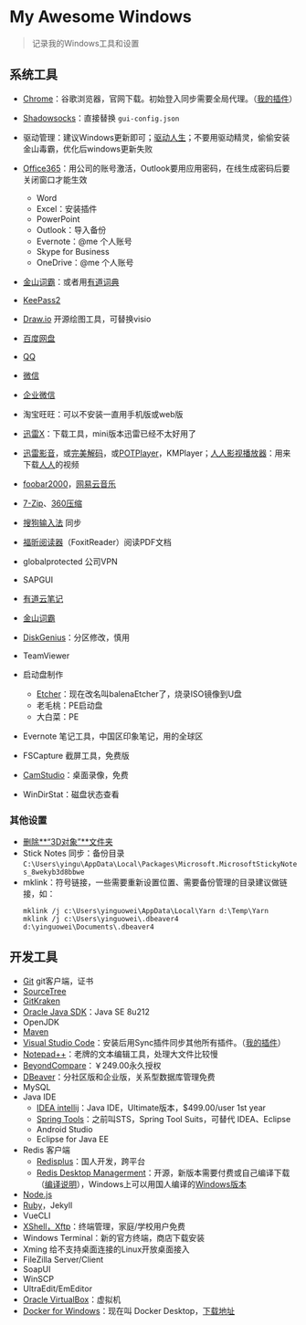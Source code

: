 # My Awesome Windows

> 记录我的Windows工具和设置

## 系统工具

- [Chrome](https://www.google.com/intl/zh-CN/chrome/)：谷歌浏览器，官网下载。初始登入同步需要全局代理。（[我的插件](./chrome.md)）
- [Shadowsocks](https://github.com/shadowsocks/shadowsocks-windows)：直接替换 `gui-config.json`
- 驱动管理：建议Windows更新即可；[驱动人生](https://www.160.com/)；不要用驱动精灵，偷偷安装金山毒霸，优化后windows更新失败
- [Office365](https://portal.office.com/account#installs)：用公司的账号激活，Outlook要用应用密码，在线生成密码后要关闭窗口才能生效

  - Word
  - Excel：安装插件
  - PowerPoint
  - Outlook：导入备份
  - Evernote：@me 个人账号
  - Skype for Business
  - OneDrive：@me 个人账号
- [金山词霸](http://www.iciba.com/)：或者用[有道词典](http://cidian.youdao.com/)
- [KeePass2](https://keepass.info)
- [Draw.io](https://about.draw.io/integrations/#integrations_offline) 开源绘图工具，可替换visio
- [百度网盘](https://pan.baidu.com/)
- [QQ](https://im.qq.com/)
- [微信](https://pc.weixin.qq.com/)
- [企业微信](https://work.weixin.qq.com/)
- 淘宝旺旺：可以不安装一直用手机版或web版
- [迅雷X](https://www.xunlei.com/)：下载工具，mini版本迅雷已经不太好用了
- [迅雷影音](http://video.xunlei.com/pc.html)，或[完美解码](http://jm.wmzhe.com/)，或[POTPlayer](http://potplayer.daum.net/?lang=zh_CN)，KMPlayer；[人人影视播放器](http://app.rrys.tv/)：用来下载[人人](http://www.zmz2019.com/)的视频
- [foobar2000](https://www.foobar2000.org/)，[网易云音乐](https://music.163.com/)
- [7-Zip](https://www.7-zip.org/)、[360压缩](http://yasuo.360.cn/)
- [搜狗输入法](https://pinyin.sogou.com/) 同步
- [福昕阅读器](https://www.foxitsoftware.cn/products/reader/)（FoxitReader）阅读PDF文档
- globalprotected 公司VPN
- SAPGUI
- [有道云笔记](http://note.youdao.com)
- [金山词霸](http://cp.iciba.com/)
- [DiskGenius](http://www.diskgenius.cn/DiskGenius)：分区修改，慎用
- TeamViewer
- 启动盘制作
  - [Etcher](https://www.balena.io/etcher/)：现在改名叫balenaEtcher了，烧录ISO镜像到U盘
  - 老毛桃：PE启动盘
  - 大白菜：PE
- Evernote 笔记工具，中国区印象笔记，用的全球区
- FSCapture 截屏工具，免费版
- [CamStudio](https://camstudio.org/)：桌面录像，免费
- WinDirStat：磁盘状态查看

### 其他设置

- [删除**“3D对象”**文件夹](https://jingyan.baidu.com/article/3f16e0031cdd5c2591c103e6.html)
- Stick Notes 同步：备份目录`C:\Users\yingu\AppData\Local\Packages\Microsoft.MicrosoftStickyNotes_8wekyb3d8bbwe`
- mklink：符号链接，一些需要重新设置位置、需要备份管理的目录建议做链接，如：
    ```
    mklink /j c:\Users\yinguowei\AppData\Local\Yarn d:\Temp\Yarn
    mklink /j c:\Users\yinguowei\.dbeaver4 d:\yinguowei\Documents\.dbeaver4
    ```

## 开发工具

- [Git](https://git-scm.com/) git客户端，证书
- [SourceTree](https://www.sourcetreeapp.com/)
- [GitKraken](https://www.gitkraken.com/)
- [Oracle Java SDK](https://www.oracle.com/technetwork/java/javase/downloads/index.html)：Java SE 8u212
- OpenJDK
- [Maven](https://maven.apache.org/)
- [Visual Studio Code](https://code.visualstudio.com/)：安装后用Sync插件同步其他所有插件。（[我的插件](./vscode.md)）
- [Notepad++](https://notepad-plus-plus.org/)：老牌的文本编辑工具，处理大文件比较慢
- [BeyondCompare](http://www.beyondcompare.cc/xiazai.html)：￥249.00永久授权
- [DBeaver](https://dbeaver.io/)：分社区版和企业版，关系型数据库管理免费
- MySQL
- Java IDE
    - [IDEA intellij](http://www.jetbrains.com/idea/)：Java IDE，Ultimate版本，$499.00/user 1st year
    - [Spring Tools](https://spring.io/tools)：之前叫STS，Spring Tool Suits，可替代 IDEA、Eclipse
    - Android Studio
    - Eclipse for Java EE
- Redis 客户端
    - [Redisplus](https://gitee.com/MaxBill/RedisPlus)：国人开发，跨平台
    - [Redis Desktop Managerment](https://redisdesktop.com/)：开源，新版本需要付费或自己编译下载（[编译说明](http://docs.redisdesktop.com/en/latest/install/)），Windows上可以用国人编译的[Windows版本](https://github.com/necan/RedisDesktopManager-Windows)
- [Node.js](https://nodejs.org/zh-cn/)
- [Ruby](https://rubyinstaller.org/)，Jekyll
- VueCLI
- [XShell，Xftp](https://www.netsarang.com/zh/xshell-download/)：终端管理，家庭/学校用户免费
- Windows Terminal：新的官方终端，商店下载安装
- Xming 给不支持桌面连接的Linux开放桌面接入
- FileZilla Server/Client
- SoapUI
- WinSCP
- UltraEdit/EmEditor
- [Oracle VirtualBox](https://www.virtualbox.org/)：虚拟机
- [Docker for Windows](https://www.docker.com/products/docker-desktop)：现在叫 Docker Desktop，[下载地址](https://download.docker.com/win/stable/Docker%20for%20Windows%20Installer.exe)

